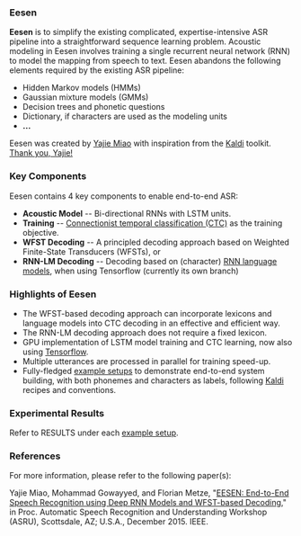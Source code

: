 ### Eesen

**Eesen** is to simplify the existing complicated, expertise-intensive ASR pipeline into a straightforward sequence learning problem. Acoustic modeling in Eesen involves training a single recurrent neural network (RNN) to model the mapping from speech to text. Eesen abandons the following elements required by the existing ASR pipeline:

* Hidden Markov models (HMMs)
* Gaussian mixture models (GMMs)
* Decision trees and phonetic questions
* Dictionary, if characters are used as the modeling units
* **...**

Eesen was created by [Yajie Miao](http://www.cs.cmu.edu/~ymiao) with inspiration from the [Kaldi](https://github.com/kaldi-asr/kaldi) toolkit. [Thank you, Yajie!](https://www.youcaring.com/iscainternationalspeechcommunicationassociation-815026)

### Key Components

Eesen contains 4 key components to enable end-to-end ASR:
* **Acoustic Model**  -- Bi-directional RNNs with LSTM units.
* **Training**        -- [Connectionist temporal classification (CTC)](http://www.machinelearning.org/proceedings/icml2006/047_Connectionist_Tempor.pdf) as the training objective.
* **WFST Decoding**   -- A principled decoding approach based on Weighted Finite-State Transducers (WFSTs), or 
* **RNN-LM Decoding** -- Decoding based on (character) [RNN language models](https://arxiv.org/abs/1408.2873), when using Tensorflow (currently its own branch)

### Highlights of Eesen

* The WFST-based decoding approach can incorporate lexicons and language models into CTC decoding in an effective and efficient way.
* The RNN-LM decoding approach does not require a fixed lexicon.
* GPU implementation of LSTM model training and CTC learning, now also using [Tensorflow](https://www.tensorflow.org/).
* Multiple utterances are processed in parallel for training speed-up.
* Fully-fledged [example setups](asr_egs/) to demonstrate end-to-end system building, with both phonemes and characters as labels, following [Kaldi](https://github.com/kaldi-asr/kaldi) recipes and conventions.

### Experimental Results

Refer to RESULTS under each [example setup](asr_egs/).

### References

For more information, please refer to the following paper(s):

Yajie Miao, Mohammad Gowayyed, and Florian Metze, "[EESEN: End-to-End Speech Recognition using Deep RNN Models and WFST-based Decoding](http://arxiv.org/abs/1507.08240)," in Proc. Automatic Speech Recognition and Understanding Workshop (ASRU), Scottsdale, AZ; U.S.A., December 2015. IEEE.
